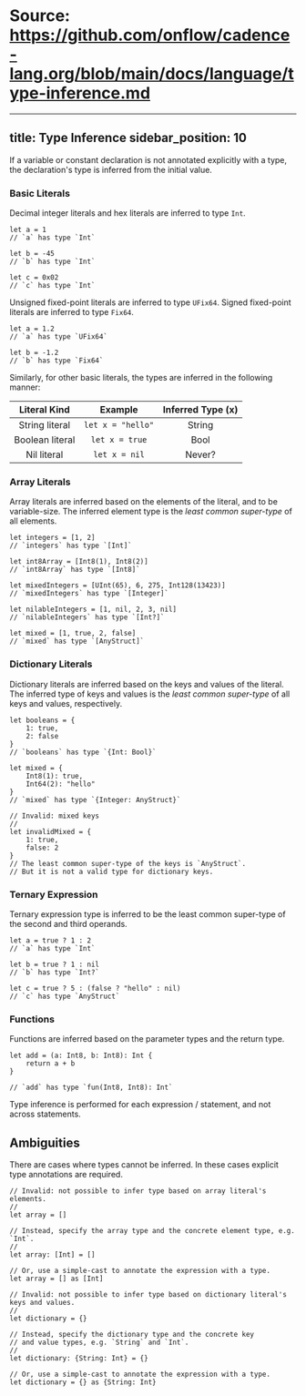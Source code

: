 # Source: https://github.com/onflow/cadence-lang.org/blob/main/docs/language/type-inference.md

---
title: Type Inference
sidebar_position: 10
---

If a variable or constant declaration is not annotated explicitly with a type,
the declaration's type is inferred from the initial value.

### Basic Literals
Decimal integer literals and hex literals are inferred to type `Int`.

```cadence
let a = 1
// `a` has type `Int`

let b = -45
// `b` has type `Int`

let c = 0x02
// `c` has type `Int`
```

Unsigned fixed-point literals are inferred to type `UFix64`.
Signed fixed-point literals are inferred to type `Fix64`.

```cadence
let a = 1.2
// `a` has type `UFix64`

let b = -1.2
// `b` has type `Fix64`
```

Similarly, for other basic literals, the types are inferred in the following manner:

| Literal Kind      | Example           | Inferred Type (x) |
|:-----------------:|:-----------------:|:-----------------:|
| String literal    | `let x = "hello"` |  String           |
| Boolean literal   | `let x = true`    |  Bool             |
| Nil literal       | `let x = nil`     |  Never?           |


### Array Literals
Array literals are inferred based on the elements of the literal, and to be variable-size.
The inferred element type is the _least common super-type_ of all elements.

```cadence
let integers = [1, 2]
// `integers` has type `[Int]`

let int8Array = [Int8(1), Int8(2)]
// `int8Array` has type `[Int8]`

let mixedIntegers = [UInt(65), 6, 275, Int128(13423)]
// `mixedIntegers` has type `[Integer]`

let nilableIntegers = [1, nil, 2, 3, nil]
// `nilableIntegers` has type `[Int?]`

let mixed = [1, true, 2, false]
// `mixed` has type `[AnyStruct]`
```

### Dictionary Literals
Dictionary literals are inferred based on the keys and values of the literal.
The inferred type of keys and values is the _least common super-type_ of all keys and values, respectively.

```cadence
let booleans = {
    1: true,
    2: false
}
// `booleans` has type `{Int: Bool}`

let mixed = {
    Int8(1): true,
    Int64(2): "hello"
}
// `mixed` has type `{Integer: AnyStruct}`

// Invalid: mixed keys
//
let invalidMixed = {
    1: true,
    false: 2
}
// The least common super-type of the keys is `AnyStruct`.
// But it is not a valid type for dictionary keys.
```

### Ternary Expression
Ternary expression type is inferred  to be the least common super-type of the second and third operands.
```cadence
let a = true ? 1 : 2
// `a` has type `Int`

let b = true ? 1 : nil
// `b` has type `Int?`

let c = true ? 5 : (false ? "hello" : nil)
// `c` has type `AnyStruct`
```

### Functions
Functions are inferred based on the parameter types and the return type.

```cadence
let add = (a: Int8, b: Int8): Int {
    return a + b
}

// `add` has type `fun(Int8, Int8): Int`
```

Type inference is performed for each expression / statement, and not across statements.

## Ambiguities
There are cases where types cannot be inferred.
In these cases explicit type annotations are required.

```cadence
// Invalid: not possible to infer type based on array literal's elements.
//
let array = []

// Instead, specify the array type and the concrete element type, e.g. `Int`.
//
let array: [Int] = []

// Or, use a simple-cast to annotate the expression with a type.
let array = [] as [Int]
```

```cadence
// Invalid: not possible to infer type based on dictionary literal's keys and values.
//
let dictionary = {}

// Instead, specify the dictionary type and the concrete key
// and value types, e.g. `String` and `Int`.
//
let dictionary: {String: Int} = {}

// Or, use a simple-cast to annotate the expression with a type.
let dictionary = {} as {String: Int}
```

